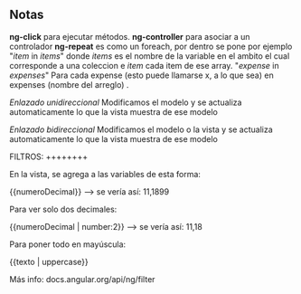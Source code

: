 Notas
-----

**ng-click** para ejecutar métodos.
**ng-controller** para asociar a un controlador
**ng-repeat** es como un foreach, por dentro se pone por ejemplo "*item* in *items*" donde *items* es el nombre de la variable en el ambito el cual corresponde a una coleccion e *item* cada item de ese array.
"*expense* in *expenses*" Para cada expense (esto puede llamarse x, a lo que sea) en expenses (nombre del arreglo) .

*Enlazado unidireccional* Modificamos el modelo y se actualiza automaticamente lo que la vista muestra de ese modelo

*Enlazado bidireccional* Modificamos el modelo o la vista y se actualiza automaticamente lo que la vista muestra de ese modelo


FILTROS:
++++++++

En la vista, se agrega a las variables de esta forma:

{{numeroDecimal}} --> se vería así: 11,1899

Para ver solo dos decimales:

{{numeroDecimal | number:2}} --> se vería así: 11,18

Para poner todo en mayúscula:

{{texto | uppercase}}

Más info: docs.angular.org/api/ng/filter

